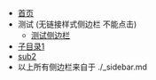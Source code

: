 <!-- _sidebar.md -->

* [首页](/)
* 测试 (无链接样式侧边栏 不能点击)
  - [测试侧边栏](test)
* [子目录1](sub1/)
* [sub2](sub2/)
* 以上所有侧边栏来自于 ./_sidebar.md
